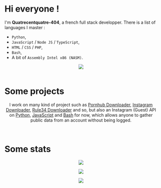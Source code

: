 # Hi everyone !

I'm **Quatrecentquatre-404**, a french full stack developper. There is a list of languages I master :
- ``Python``,
- ``JavaScript`` / ``Node JS`` / ``TypeScript``,
- ``HTML`` / ``CSS`` / ``PHP``,
- ``Bash``,
- A bit of ``Assembly Intel x86 (NASM)``.

<center><img src="https://raw.githubusercontent.com/Quatrecentquatre-404/assets/main/images/Hacker_Man.gif"></center>

<br>

# Some projects

<center>

I work on many kind of project such as [Pornhub Downloader](https://github.com/Quatrecentquatre-404/pornhub-downloader), [Instagram Downloader](https://github.com/Quatrecentquatre-404/instagram-downloader), [Rule34 Downloader](https://github.com/Quatrecentquatre-404/rule34-downloader) and so, but also an Instagram (Guest) API on [Python](https://github.com/quatrecentquatre-404/IGA-py), [JavaScript](https://github.com/quatrecentquatre-404/IGA-js) and [Bash](https://github.com/quatrecentquatre-404/IGA-bash) for now, which allows anyone to gather public data from an account without being logged.

</center>

<br>

# Some stats

<center>

![](https://github-readme-streak-stats.herokuapp.com/?user=Quatrecentquatre-404&count_private=true&show_icons=true&theme=dracula&hide_border=true&hide_title=true)

![](https://github-readme-stats.vercel.app/api?username=Quatrecentquatre-404&include_all_commits=true&show_icons=true&hide_border=true&hide_title=true&count_private=true&theme=dracula)

![](https://github-readme-stats.vercel.app/api/top-langs/?username=Quatrecentquatre-404&layout=compact&count_private=true&langs_count=8&hide_border=true&theme=dracula)

</center>